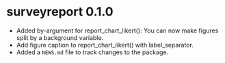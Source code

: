 # surveyreport 0.1.0

* Added by-argument for report_chart_likert(): You can now make figures split by a background variable.
* Add figure caption to report_chart_likert() with label_separator.
* Added a `NEWS.md` file to track changes to the package.
